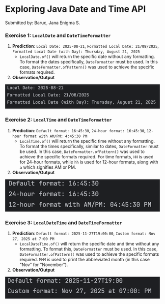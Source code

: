 # Exploring Java Date and Time API
Submitted by: Baruc, Jana Enigma S.

### Exercise 1: `LocalDate` and `DateTimeFormatter`
1. **Prediction**: `Local Date: 2025-08-21`, `Formatted Local Date: 21/08/2025`, `Formatted Local Date (with Day): Thursday, August 21, 2025`
    * `LocalDate.of()` will return the specific date without any formatting. To format the dates specifically, `DateFormatter` must be used. In this case, `DateFormatter.ofPattern()` was used to achieve the specific formats required.
2. **Observation/Output**

![Exercise 1 Output](exercise1.png)

### Exercise 2: `LocalTime` and `DateTimeFormatter`
1. **Prediction**: `Default format: 16:45:30`, `24-hour format: 16:45:30`, `12-hour format with AM/PM: 4:45:30 PM`
    * `LocalTime.of()` will return the specific time without any formatting. To format the times specifically, similar to dates, `DateFormatter` must be used. In this case, `DateFormatter.ofPattern()` was used to achieve the specific formats required. For time formats, `HH` is used for 24-hour formats, while `hh` is used for 12-hour formats, along with `a` which signifies AM or PM.
2. **Observation/Output**

![Exercise 2 Output](exercise2.png)

### Exercise 3: `LocalDateTime` and `DateTimeFormatter`
1. **Prediction**: `Default format: 2025-11-27T19:00:00`, `Custom format: Nov 27, 2025 at 7:00 PM`
    * `LocalDateTime.of()` will return the specific date and time without any formatting. To format this, `DateFormatter` must be used. In this case, `DateFormatter.ofPattern()` was used to achieve the specific formats required. `MMM` is used to print the abbreviated month (in this case "Nov" for "November").
2. **Observation/Output**

![Exercise 3 Output](exercise3.png)